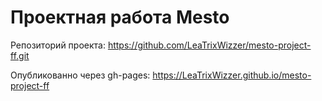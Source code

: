 # Проектная работа Mesto

Репозиторий проекта: https://github.com/LeaTrixWizzer/mesto-project-ff.git

Опубликованно через gh-pages: https://LeaTrixWizzer.github.io/mesto-project-ff
